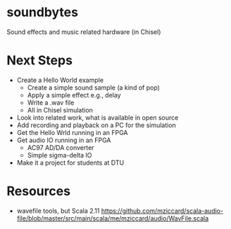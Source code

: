 # soundbytes
Sound effects and music related hardware (in Chisel)

# Next Steps

* Create a Hello World example
  * Create a simple sound sample (a kind of pop)
  * Apply a simple effect e.g., delay
  * Write a .wav file
  * All in Chisel simulation
* Look into related work, what is available in open source
* Add recording and playback on a PC for the simulation
* Get the Hello Wrld running in an FPGA
* Get audio IO running in an FPGA
  * AC97 AD/DA converter
  * Simple sigma-delta IO
* Make it a project for students at DTU

# Resources

* wavefile tools, but Scala 2.11 https://github.com/mziccard/scala-audio-file/blob/master/src/main/scala/me/mziccard/audio/WavFile.scala
